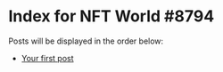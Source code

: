 # Index for NFT World #8794
Posts will be displayed in the order below:

- [Your first post](./001-first.md)

